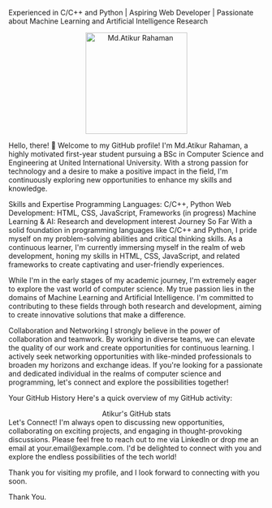 Experienced in C/C++ and Python | Aspiring Web Developer | Passionate about Machine Learning and Artificial Intelligence Research

<div align="center">
  <img src="https://your-image-url.com/your-image.png" alt="Md.Atikur Rahaman" width="200" height="200" />
</div>

Hello, there! 👋
Welcome to my GitHub profile! I'm Md.Atikur Rahaman, a highly motivated first-year student pursuing a BSc in Computer Science and Engineering at United International University. With a strong passion for technology and a desire to make a positive impact in the field, I'm continuously exploring new opportunities to enhance my skills and knowledge.

Skills and Expertise
Programming Languages: C/C++, Python
Web Development: HTML, CSS, JavaScript, Frameworks (in progress)
Machine Learning & AI: Research and development interest
Journey So Far
With a solid foundation in programming languages like C/C++ and Python, I pride myself on my problem-solving abilities and critical thinking skills. As a continuous learner, I'm currently immersing myself in the realm of web development, honing my skills in HTML, CSS, JavaScript, and related frameworks to create captivating and user-friendly experiences.

While I'm in the early stages of my academic journey, I'm extremely eager to explore the vast world of computer science. My true passion lies in the domains of Machine Learning and Artificial Intelligence. I'm committed to contributing to these fields through both research and development, aiming to create innovative solutions that make a difference.

Collaboration and Networking
I strongly believe in the power of collaboration and teamwork. By working in diverse teams, we can elevate the quality of our work and create opportunities for continuous learning. I actively seek networking opportunities with like-minded professionals to broaden my horizons and exchange ideas. If you're looking for a passionate and dedicated individual in the realms of computer science and programming, let's connect and explore the possibilities together!

Your GitHub History
Here's a quick overview of my GitHub activity:

<div align="center">
Atikur's GitHub stats

</div>
Let's Connect!
I'm always open to discussing new opportunities, collaborating on exciting projects, and engaging in thought-provoking discussions. Please feel free to reach out to me via LinkedIn or drop me an email at your.email@example.com. I'd be delighted to connect with you and explore the endless possibilities of the tech world!

Thank you for visiting my profile, and I look forward to connecting with you soon.

Thank You.
